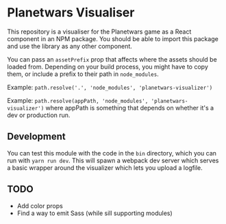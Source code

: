 # Planetwars Visualiser

This repository is a visualiser for the Planetwars game as a React component in an NPM package. You should be able to import this package and use the library as any other component.

You can pass an `assetPrefix` prop that affects where the assets should be loaded from. Depending on your build process, you might have to copy them, or include a prefix to their path in `node_modules`.

Example: `path.resolve('.', 'node_modules', 'planetwars-visualizer')`

Example: `path.resolve(appPath, 'node_modules', 'planetwars-visualizer')` where appPath is something that depends on whether it's a dev or production run.

## Development

You can test this module with the code in the `bin` directory, which you can run with `yarn run dev`. This will spawn a webpack dev server which serves a basic wrapper around the visualizer which lets you upload a logfile.

## TODO

- Add color props
- Find a way to emit Sass (while sill supporting modules)